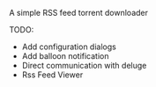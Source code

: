 A simple RSS feed torrent downloader


TODO:
* Add configuration dialogs
* Add balloon notification
* Direct communication with deluge
* Rss Feed Viewer


